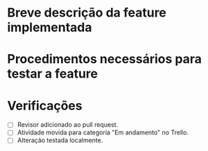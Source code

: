 # Breve descrição da feature implementada

# Procedimentos necessários para testar a feature

# Verificações
- [ ] Revisor adicionado ao pull request.
- [ ] Atividade movida para categoria "Em andamento" no Trello.
- [ ] Alteração testada localmente.
